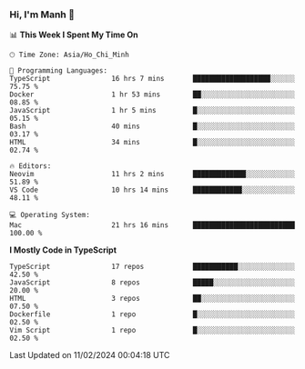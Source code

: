 ### Hi, I'm Manh 👋

<!--START_SECTION:waka-->
📊 **This Week I Spent My Time On** 

```text
🕑︎ Time Zone: Asia/Ho_Chi_Minh

💬 Programming Languages: 
TypeScript               16 hrs 7 mins       ███████████████████░░░░░░   75.75 % 
Docker                   1 hr 53 mins        ██░░░░░░░░░░░░░░░░░░░░░░░   08.85 % 
JavaScript               1 hr 5 mins         █░░░░░░░░░░░░░░░░░░░░░░░░   05.15 % 
Bash                     40 mins             █░░░░░░░░░░░░░░░░░░░░░░░░   03.17 % 
HTML                     34 mins             █░░░░░░░░░░░░░░░░░░░░░░░░   02.74 % 

🔥 Editors: 
Neovim                   11 hrs 2 mins       █████████████░░░░░░░░░░░░   51.89 % 
VS Code                  10 hrs 14 mins      ████████████░░░░░░░░░░░░░   48.11 % 

💻 Operating System: 
Mac                      21 hrs 16 mins      █████████████████████████   100.00 % 
```

**I Mostly Code in TypeScript** 

```text
TypeScript               17 repos            ███████████░░░░░░░░░░░░░░   42.50 % 
JavaScript               8 repos             █████░░░░░░░░░░░░░░░░░░░░   20.00 % 
HTML                     3 repos             ██░░░░░░░░░░░░░░░░░░░░░░░   07.50 % 
Dockerfile               1 repo              █░░░░░░░░░░░░░░░░░░░░░░░░   02.50 % 
Vim Script               1 repo              █░░░░░░░░░░░░░░░░░░░░░░░░   02.50 % 
```




 Last Updated on 11/02/2024 00:04:18 UTC
<!--END_SECTION:waka-->
